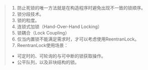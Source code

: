 > 1. 防止死锁的唯一方法就是在构造程序时避免出现不一致的锁顺序。<br>
> 2. 锁分段技术。<br>
> 3. 锁的粒度。<br>
> 4. 连锁式加锁（Hand-Over-Hand Locking）<br>
> 5. 锁耦合（Lock Coupling）<br>
> 6. 仅当内置锁不能满足需求时，才可以考虑使用ReentranLock。<br>
> 7. ReentranLock使用场景：
> - 可定时的、可轮询的与可中断的锁获取操作。
> - 公平队列，以及非块结构的锁。